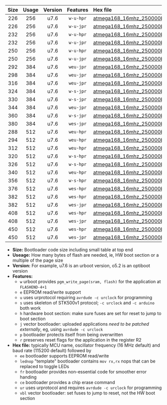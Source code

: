 |Size|Usage|Version|Features|Hex file|
|:-:|:-:|:-:|:-:|:--|
|226|256|u7.6|`w-u-hpr`|[atmega168_16mhz_250000bps_ur.hex](https://raw.githubusercontent.com/stefanrueger/urboot/main//atmega168_16mhz_250000bps_ur.hex)|
|226|256|u7.6|`w-u-jpr`|[atmega168_16mhz_250000bps_ur_vbl.hex](https://raw.githubusercontent.com/stefanrueger/urboot/main//atmega168_16mhz_250000bps_ur_vbl.hex)|
|232|256|u7.6|`w-u-hpr`|[atmega168_16mhz_250000bps_lednop_ur.hex](https://raw.githubusercontent.com/stefanrueger/urboot/main//atmega168_16mhz_250000bps_lednop_ur.hex)|
|232|256|u7.6|`w-u-jpr`|[atmega168_16mhz_250000bps_lednop_ur_vbl.hex](https://raw.githubusercontent.com/stefanrueger/urboot/main//atmega168_16mhz_250000bps_lednop_ur_vbl.hex)|
|250|256|u7.6|`w-u-hpr`|[atmega168_16mhz_250000bps_lednop_fr_ur.hex](https://raw.githubusercontent.com/stefanrueger/urboot/main//atmega168_16mhz_250000bps_lednop_fr_ur.hex)|
|250|256|u7.6|`w-u-jpr`|[atmega168_16mhz_250000bps_lednop_fr_ur_vbl.hex](https://raw.githubusercontent.com/stefanrueger/urboot/main//atmega168_16mhz_250000bps_lednop_fr_ur_vbl.hex)|
|292|384|u7.6|`weu-jpr`|[atmega168_16mhz_250000bps_ee_ur_vbl.hex](https://raw.githubusercontent.com/stefanrueger/urboot/main//atmega168_16mhz_250000bps_ee_ur_vbl.hex)|
|298|384|u7.6|`weu-jpr`|[atmega168_16mhz_250000bps_ee_lednop_ur_vbl.hex](https://raw.githubusercontent.com/stefanrueger/urboot/main//atmega168_16mhz_250000bps_ee_lednop_ur_vbl.hex)|
|316|384|u7.6|`weu-jpr`|[atmega168_16mhz_250000bps_ee_lednop_fr_ur_vbl.hex](https://raw.githubusercontent.com/stefanrueger/urboot/main//atmega168_16mhz_250000bps_ee_lednop_fr_ur_vbl.hex)|
|324|384|u7.6|`w-s-jpr`|[atmega168_16mhz_250000bps_vbl.hex](https://raw.githubusercontent.com/stefanrueger/urboot/main//atmega168_16mhz_250000bps_vbl.hex)|
|330|384|u7.6|`w-s-jpr`|[atmega168_16mhz_250000bps_lednop_vbl.hex](https://raw.githubusercontent.com/stefanrueger/urboot/main//atmega168_16mhz_250000bps_lednop_vbl.hex)|
|344|384|u7.6|`weu-jpr`|[atmega168_16mhz_250000bps_ee_lednop_fr_ce_ur_vbl.hex](https://raw.githubusercontent.com/stefanrueger/urboot/main//atmega168_16mhz_250000bps_ee_lednop_fr_ce_ur_vbl.hex)|
|360|384|u7.6|`w-s-jpr`|[atmega168_16mhz_250000bps_lednop_fr_vbl.hex](https://raw.githubusercontent.com/stefanrueger/urboot/main//atmega168_16mhz_250000bps_lednop_fr_vbl.hex)|
|380|384|u7.6|`wes-jpr`|[atmega168_16mhz_250000bps_ee_vbl.hex](https://raw.githubusercontent.com/stefanrueger/urboot/main//atmega168_16mhz_250000bps_ee_vbl.hex)|
|288|512|u7.6|`weu-hpr`|[atmega168_16mhz_250000bps_ee_ur.hex](https://raw.githubusercontent.com/stefanrueger/urboot/main//atmega168_16mhz_250000bps_ee_ur.hex)|
|294|512|u7.6|`weu-hpr`|[atmega168_16mhz_250000bps_ee_lednop_ur.hex](https://raw.githubusercontent.com/stefanrueger/urboot/main//atmega168_16mhz_250000bps_ee_lednop_ur.hex)|
|312|512|u7.6|`weu-hpr`|[atmega168_16mhz_250000bps_ee_lednop_fr_ur.hex](https://raw.githubusercontent.com/stefanrueger/urboot/main//atmega168_16mhz_250000bps_ee_lednop_fr_ur.hex)|
|320|512|u7.6|`w-s-hpr`|[atmega168_16mhz_250000bps.hex](https://raw.githubusercontent.com/stefanrueger/urboot/main//atmega168_16mhz_250000bps.hex)|
|326|512|u7.6|`w-s-hpr`|[atmega168_16mhz_250000bps_lednop.hex](https://raw.githubusercontent.com/stefanrueger/urboot/main//atmega168_16mhz_250000bps_lednop.hex)|
|340|512|u7.6|`weu-hpr`|[atmega168_16mhz_250000bps_ee_lednop_fr_ce_ur.hex](https://raw.githubusercontent.com/stefanrueger/urboot/main//atmega168_16mhz_250000bps_ee_lednop_fr_ce_ur.hex)|
|356|512|u7.6|`w-s-hpr`|[atmega168_16mhz_250000bps_lednop_fr.hex](https://raw.githubusercontent.com/stefanrueger/urboot/main//atmega168_16mhz_250000bps_lednop_fr.hex)|
|376|512|u7.6|`wes-hpr`|[atmega168_16mhz_250000bps_ee.hex](https://raw.githubusercontent.com/stefanrueger/urboot/main//atmega168_16mhz_250000bps_ee.hex)|
|382|512|u7.6|`wes-hpr`|[atmega168_16mhz_250000bps_ee_lednop.hex](https://raw.githubusercontent.com/stefanrueger/urboot/main//atmega168_16mhz_250000bps_ee_lednop.hex)|
|382|512|u7.6|`wes-jpr`|[atmega168_16mhz_250000bps_ee_lednop_vbl.hex](https://raw.githubusercontent.com/stefanrueger/urboot/main//atmega168_16mhz_250000bps_ee_lednop_vbl.hex)|
|408|512|u7.6|`wes-hpr`|[atmega168_16mhz_250000bps_ee_lednop_fr.hex](https://raw.githubusercontent.com/stefanrueger/urboot/main//atmega168_16mhz_250000bps_ee_lednop_fr.hex)|
|408|512|u7.6|`wes-jpr`|[atmega168_16mhz_250000bps_ee_lednop_fr_vbl.hex](https://raw.githubusercontent.com/stefanrueger/urboot/main//atmega168_16mhz_250000bps_ee_lednop_fr_vbl.hex)|
|450|512|u7.6|`wes-hpr`|[atmega168_16mhz_250000bps_ee_lednop_fr_ce.hex](https://raw.githubusercontent.com/stefanrueger/urboot/main//atmega168_16mhz_250000bps_ee_lednop_fr_ce.hex)|
|450|512|u7.6|`wes-jpr`|[atmega168_16mhz_250000bps_ee_lednop_fr_ce_vbl.hex](https://raw.githubusercontent.com/stefanrueger/urboot/main//atmega168_16mhz_250000bps_ee_lednop_fr_ce_vbl.hex)|

- **Size:** Bootloader code size including small table at top end
- **Useage:** How many bytes of flash are needed, ie, HW boot section or a multiple of the page size
- **Version:** For example, u7.6 is an urboot version, o5.2 is an optiboot version
- **Features:**
  + `w` urboot provides `pgm_write_page(sram, flash)` for the application at `FLASHEND-4+1`
  + `e` EEPROM read/write support
  + `u` uses urprotocol requiring `avrdude -c urclock` for programming
  + `s` uses skeleton of STK500v1 protocol; `-c urclock` and `-c arduino` both work
  + `h` hardware boot section: make sure fuses are set for reset to jump to boot section
  + `j` vector bootloader: uploaded applications *need to be patched externally*, eg, using `avrdude -c urclock`
  + `p` bootloader protects itself from being overwritten
  + `r` preserves reset flags for the application in the register R2
- **Hex file:** typically MCU name, oscillator frequency (16 MHz default) and baud rate (115200 default) followed by
  + `ee` bootloader supports EEPROM read/write
  + `lednop` "template" bootloader contains `mov rx,rx` nops that can be replaced to toggle LEDs
  + `fr` bootloader provides non-essential code for smoother error handing
  + `ce` bootloader provides a chip erase command
  + `ur` uses urprotocol and requires `avrdude -c urclock` for programming
  + `vbl` vector bootloader: set fuses to jump to reset, not the HW boot section
